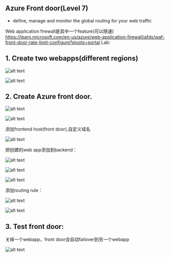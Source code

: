 ## Azure Front door(Level 7)
- define, manage and monitor the global routing for your web traffic

Web application firewall是其中一个feature(可以限速)
https://learn.microsoft.com/en-us/azure/web-application-firewall/afds/waf-front-door-rate-limit-configure?pivots=portal
Lab:
## 1. Create two webapps(different regions)

![alt text](image-27.png)

![alt text](image-28.png)

## 2. Create Azure front door.

![alt text](image-29.png)

![alt text](image-30.png)

添加frontend host(front door),自定义域名

![alt text](image-31.png)

把创建的web app添加到backend：

![alt text](image-32.png)

![alt text](image-33.png)

![alt text](image-34.png)

添加routing rule：

![alt text](image-35.png)

![alt text](image-36.png)

## 3. Test front door:

关掉一个webapp，front door会自动failover到另一个webapp

![alt text](image-37.png)